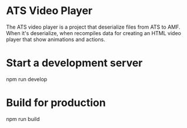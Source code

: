 # ATS Video Player
The ATS video player is a project that deserialize files from ATS to AMF.
When it's deserialize, when recompiles data for creating an HTML video player that show animations and actions.

# Start a development server
npm run develop

# Build for production
npm run build